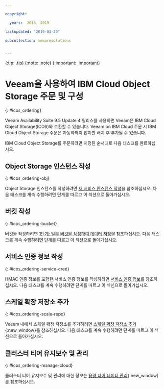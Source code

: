 ```yaml
---

copyright:

  years:  2016, 2019

lastupdated: "2019-03-20"

subcollection: vmwaresolutions


---
```


{:tip: .tip}
{:note: .note}
{:important: .important}

# Veeam을 사용하여 IBM Cloud Object Storage 주문 및 구성
{: #icos_ordering}

Veeam Availability Suite 9.5 Update 4 릴리스를 사용하면 Veeam은 IBM Cloud Object Storage(ICOS)와 호환할 수 있습니다. Veeam on IBM Cloud 주문 시 IBM Cloud Object Storage 주문은 자동화되지 않지만 배치 후 추가될 수 있습니다. 

IBM Cloud Object Storage를 주문하려면 지정된 순서대로 다음 태스크를 완료하십시오.

## Object Storage 인스턴스 작성
{: #icos_ordering-obj}

Object Storage 인스턴스를 작성하려면 [새 서비스 인스턴스 작성](/docs/services/cloud-object-storage/basics?topic=cloud-object-storage-order-storage#creating-a-new-service-instance)을 참조하십시오. 다음 태스크를 계속 수행하려면 단계를 따르고 이 섹션으로 돌아가십시오.

## 버킷 작성
{: #icos_ordering-bucket}

버킷을 작성하려면 [1단계: 일부 버킷을 작성하여 데이터 저장](https://cloud.ibm.com/docs/services/cloud-object-storage/basics?topic=cloud-object-storage-getting-started-console-#create-buckets)을 참조하십시오. 다음 태스크를 계속 수행하려면 단계를 따르고 이 섹션으로 돌아가십시오.

## 서비스 인증 정보 작성
{: #icos_ordering-service-cred}

HMAC 인증 정보를 포함한 서비스 인증 정보를 작성하려면 [서비스 인증 정보](/docs/services/cloud-object-storage/hmac?topic=cloud-object-storage-service-credentials#using-hmac-credentials)를 참조하십시오. 다음 태스크를 계속 수행하려면 단계를 따르고 이 섹션으로 돌아가십시오.

## 스케일 확장 저장소 추가
{: #icos_ordering-scale-repo}

Veeam 내에서 스케일 확장 저장소를 추가하려면 [스케일 확장 저장소 추가](https://helpcenter.veeam.com/docs/backup/vsphere/sobr_add.html?ver=95u4){:new_window}를 참조하십시오. 다음 태스크를 계속 수행하려면 단계를 따르고 이 섹션으로 돌아가십시오.

## 클러스터 티어 유지보수 및 관리
{: #icos_ordering-manage-cloud}

클러스터 티어 유지보수 및 관리에 대한 정보는 [용량 티어 데이터 관리](https://helpcenter.veeam.com/docs/backup/vsphere/capacity_tier_managing_data.html?ver=95u4){:new_window}를 참조하십시오.
